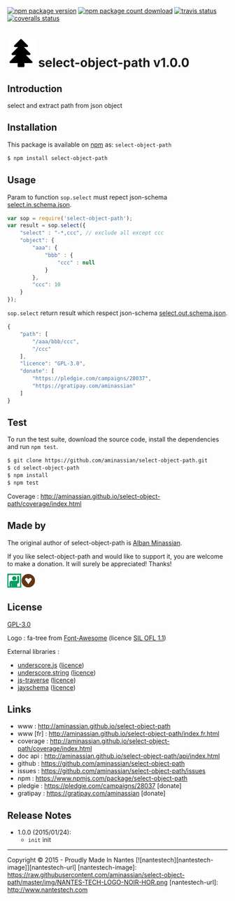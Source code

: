 [![npm package version][badge-image-npm-package-version]][badge-url-npm-package-version]
[![npm package count download][badge-image-npm-package-count-download]][badge-url-npm-package-count-download]
[![travis status][badge-image-travis-build]][badge-url-travis-build]
[![coveralls status][badge-image-coveralls]][badge-url-coveralls]


![select-object-path][icon-image64x64] select-object-path v1.0.0
=================================================

Introduction
------------------------------------------

select and extract path from json object

Installation
------------------------------------------

This package is available on [npm](https://www.npmjs.com/package/select-object-path) as: ``select-object-path``

```bash
$ npm install select-object-path
```

Usage
------------------------------------------

Param to function ``sop.select`` must repect json-schema [select.in.schema.json](https://raw.githubusercontent.com/aminassian/select-object-path/master/schema/select.in.schema.json).

```js
var sop = require('select-object-path');
var result = sop.select({
    "select" : "-*,ccc", // exclude all except ccc
    "object": {
        "aaa": {
            "bbb" : {
                "ccc" : null
            }
        },
        "ccc": 10
    }
});
```

``sop.select`` return result which respect json-schema [select.out.schema.json](https://raw.githubusercontent.com/aminassian/select-object-path/master/schema/select.out.schema.json).

```js
{
    "path": [
        "/aaa/bbb/ccc",
        "/ccc"
    ],
    "licence": "GPL-3.0",
    "donate": [
        "https://pledgie.com/campaigns/28037",
        "https://gratipay.com/aminassian"
    ]
}
```


Test
------------------------------------------

To run the test suite, download the source code, install the dependencies and run `npm test`.

```bash
$ git clone https://github.com/aminassian/select-object-path.git
$ cd select-object-path
$ npm install
$ npm test
```



Coverage : http://aminassian.github.io/select-object-path/coverage/index.html

Made by
------------------------------------------

The original author of select-object-path is  [Alban Minassian](https://github.com/aminassian).

If you like select-object-path and would like to support it, you are welcome to make a donation. It will surely be appreciated! Thanks!

[![donate with your pledgie account][donate-image-pledgie]][donate-url-pledgie][![donate with your gratipay account][donate-image-gratipay]][donate-url-gratipay]

License
------------------------------------------

[GPL-3.0](https://github.com/aminassian/select-object-path/blob/master/LICENCE.txt)

Logo : fa-tree from [Font-Awesome](http://fortawesome.github.io/Font-Awesome/) (licence [SIL OFL 1.1](http://scripts.sil.org/OFL))

External libraries :

- [underscore.js](http://underscorejs.org/) ([licence](https://github.com/jashkenas/underscore/blob/master/LICENSE))
- [underscore.string](http://epeli.github.io/underscore.string/) ([licence](https://github.com/epeli/underscore.string#licence))
- [js-traverse](https://github.com/substack/js-traverse) ([licence](https://github.com/substack/js-traverse/blob/master/LICENSE))
- [jayschema](https://github.com/natesilva/jayschema) ([licence](https://github.com/natesilva/jayschema/blob/master/LICENSE))


Links
------------------------------------------

- www : http://aminassian.github.io/select-object-path
- www [fr] : http://aminassian.github.io/select-object-path/index.fr.html
- coverage : http://aminassian.github.io/select-object-path/coverage/index.html
- doc api : http://aminassian.github.io/select-object-path/api/index.html
- github : https://github.com/aminassian/select-object-path
- issues : https://github.com/aminassian/select-object-path/issues
- npm : https://www.npmjs.com/package/select-object-path
- pledgie : https://pledgie.com/campaigns/28037 [donate]
- gratipay : https://gratipay.com/aminassian [donate]

Release Notes
------------------------------------------

- 1.0.0 (2015/01/24):
    - ``init`` init

------------------------------------------

Copyright © 2015 - Proudly Made In Nantes [![nantestech][nantestech-image]][nantestech-url]
[nantestech-image]: https://raw.githubusercontent.com/aminassian/select-object-path/master/img/NANTES-TECH-LOGO-NOIR-HOR.png
[nantestech-url]: http://www.nantestech.com

[icon-image32x32]: https://raw.githubusercontent.com/aminassian/select-object-path/master/img/tree_000000_32.png
[icon-image64x64]: https://raw.githubusercontent.com/aminassian/select-object-path/master/img/tree_000000_64.png
[donate-image-pledgie]: https://raw.githubusercontent.com/aminassian/select-object-path/master/img/pledgie32x32.png
[donate-url-pledgie]: https://pledgie.com/campaigns/28037
[donate-image-gratipay]: https://raw.githubusercontent.com/aminassian/select-object-path/master/img/gratipay32x32.png
[donate-url-gratipay]: https://gratipay.com/aminassian
[badge-image-npm-package-version]: https://img.shields.io/npm/v/select-object-path.svg?style=flat
[badge-url-npm-package-version]: https://npmjs.org/package/select-object-path
[badge-image-npm-package-count-download]: https://img.shields.io/npm/dm/select-object-path.svg?style=flat
[badge-url-npm-package-count-download]: https://npmjs.org/package/select-object-path
[badge-image-travis-build]: https://img.shields.io/travis/aminassian/select-object-path.svg?style=flat
[badge-url-travis-build]: https://travis-ci.org/aminassian/select-object-path
[badge-image-coveralls]: https://img.shields.io/coveralls/aminassian/select-object-path.svg?style=flat
[badge-url-coveralls]: https://coveralls.io/r/aminassian/select-object-path?branch=master
